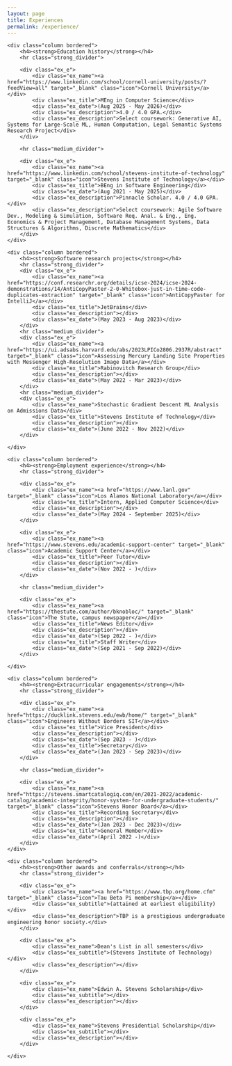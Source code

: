 ```yaml
---
layout: page
title: Experiences
permalink: /experience/
---
```


<div class="row gap">

    <div class="column bordered">
        <h4><strong>Education history</strong></h4>
        <hr class="strong_divider">

        <div class="ex_e">
            <div class="ex_name"><a href="https://www.linkedin.com/school/cornell-university/posts/?feedView=all" target="_blank" class="icon">Cornell University</a></div>
            <div class="ex_title">MEng in Computer Science</div>
            <div class="ex_date">(Aug 2025 - May 2026)</div>
            <div class="ex_description">4.0 / 4.0 GPA.</div>
            <div class="ex_description">Select coursework: Generative AI, Systems for Large-Scale ML, Human Computation, Legal Semantic Systems Research Project</div>
        </div>

        <hr class="medium_divider">

        <div class="ex_e">
            <div class="ex_name"><a href="https://www.linkedin.com/school/stevens-institute-of-technology" target="_blank" class="icon">Stevens Institute of Technology</a></div>
            <div class="ex_title">BEng in Software Engineering</div>
            <div class="ex_date">(Aug 2021 - May 2025)</div>
            <div class="ex_description">Pinnacle Scholar. 4.0 / 4.0 GPA.</div>
            <div class="ex_description">Select coursework: Agile Software Dev., Modeling & Simulation, Software Req. Anal. & Eng., Eng. Economics & Project Management, Database Management Systems, Data Structures & Algorithms, Discrete Mathematics</div>
        </div>
    </div>

</div>

<div class="row gap">

    <div class="column bordered">
        <h4><strong>Software research projects</strong></h4>
        <hr class="strong_divider">
        <div class="ex_e">
            <div class="ex_name"><a href="https://conf.researchr.org/details/icse-2024/icse-2024-demonstrations/14/AntiCopyPaster-2-0-Whitebox-just-in-time-code-duplicates-extraction" target="_blank" class="icon">AntiCopyPaster for IntelliJ</a></div>
            <div class="ex_title">JetBrains</div>
            <div class="ex_description"></div>
            <div class="ex_date">(May 2023 - Aug 2023)</div>
        </div>
        <hr class="medium_divider">
        <div class="ex_e">
            <div class="ex_name"><a href="https://ui.adsabs.harvard.edu/abs/2023LPICo2806.2937R/abstract" target="_blank" class="icon">Assessing Mercury Landing Site Properties with Messenger High-Resolution Image Data</a></div>
            <div class="ex_title">Rabinovitch Research Group</div>
            <div class="ex_description"></div>
            <div class="ex_date">(May 2022 - Mar 2023)</div>
        </div>
        <hr class="medium_divider">
        <div class="ex_e">
            <div class="ex_name">Stochastic Gradient Descent ML Analysis on Admissions Data</div>
            <div class="ex_title">Stevens Institute of Technology</div>
            <div class="ex_description"></div>
            <div class="ex_date">(June 2022 - Nov 2022)</div>
        </div>

    </div>

    <div class="column bordered">
        <h4><strong>Employment experience</strong></h4>
        <hr class="strong_divider">

        <div class="ex_e">
            <div class="ex_name"><a href="https://www.lanl.gov" target="_blank" class="icon">Los Alamos National Laboratory</a></div>
            <div class="ex_title">Intern, Applied Computer Science</div>
            <div class="ex_description"></div>
            <div class="ex_date">(May 2024 - September 2025)</div>
        </div>

        <div class="ex_e">
            <div class="ex_name"><a href="https://www.stevens.edu/academic-support-center" target="_blank" class="icon">Academic Support Center</a></div>
            <div class="ex_title">Peer Tutor</div>
            <div class="ex_description"></div>
            <div class="ex_date">(Nov 2022 - )</div>
        </div>

        <hr class="medium_divider">

        <div class="ex_e">
            <div class="ex_name"><a href="https://thestute.com/author/bknobloc/" target="_blank" class="icon">The Stute, campus newspaper</a></div>
            <div class="ex_title">News Editor</div>
            <div class="ex_description"></div>           
            <div class="ex_date">(Sep 2022 - )</div>
            <div class="ex_title">Staff Writer</div>
            <div class="ex_date">(Sep 2021 - Sep 2022)</div>
        </div>

    </div>

</div>
<div class="row gap">

    <div class="column bordered">
        <h4><strong>Extracurricular engagements</strong></h4>
        <hr class="strong_divider">

        <div class="ex_e">
            <div class="ex_name"><a href="https://ducklink.stevens.edu/ewb/home/" target="_blank" class="icon">Engineers Without Borders SIT</a></div>
            <div class="ex_title">Vice President</div>
            <div class="ex_description"></div>
            <div class="ex_date">(Sep 2023 - )</div>
            <div class="ex_title">Secretary</div>
            <div class="ex_date">(Jan 2023 - Sep 2023)</div>
        </div>

        <hr class="medium_divider">

        <div class="ex_e">
            <div class="ex_name"><a href="https://stevens.smartcatalogiq.com/en/2021-2022/academic-catalog/academic-integrity/honor-system-for-undergraduate-students/" target="_blank" class="icon">Stevens Honor Board</a></div>
            <div class="ex_title">Recording Secretary</div>
            <div class="ex_description"></div>
            <div class="ex_date">(Jan 2023 - Dec 2023)</div>
            <div class="ex_title">General Member</div>
            <div class="ex_date">(April 2022 -)</div>
        </div>
    </div>

    <div class="column bordered">
        <h4><strong>Other awards and conferrals</strong></h4>
        <hr class="strong_divider">

        <div class="ex_e">
            <div class="ex_name"><a href="https://www.tbp.org/home.cfm" target="_blank" class="icon">Tau Beta Pi membership</a></div>
            <div class="ex_subtitle">(attained at earliest eligibility)</div>
            <div class="ex_description">TBP is a prestigious undergraduate engineering honor society.</div>
        </div>

        <div class="ex_e">
            <div class="ex_name">Dean's List in all semesters</div>
            <div class="ex_subtitle">(Stevens Institute of Technology)</div>
            <div class="ex_description"></div>
        </div>

        <div class="ex_e">
            <div class="ex_name">Edwin A. Stevens Scholarship</div>
            <div class="ex_subtitle"></div>
            <div class="ex_description"></div>
        </div>

        <div class="ex_e">
            <div class="ex_name">Stevens Presidential Scholarship</div>
            <div class="ex_subtitle"></div>
            <div class="ex_description"></div>
        </div>

    </div>

</div>